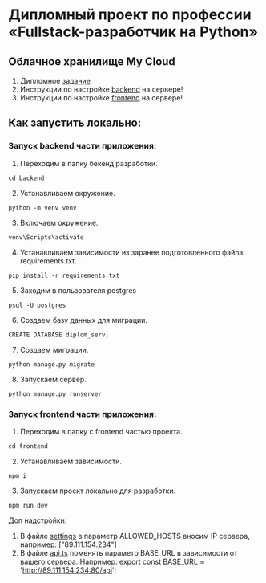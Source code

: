 # Дипломный проект по профессии «Fullstack-разработчик на Python»

## Облачное хранилище My Cloud


1. Дипломное [задание](/_README.md)
2. Инструкции по настройке [backend](/backend/README.md) на сервере!
3. Инструкции по настройке [frontend](/frontend/README.md) на сервере!

## Как запустить локально: 

### Запуск backend части приложения: 

1. Переходим в папку бекенд разработки.
```
cd backend
```

2. Устанавливаем окружение.
```
python -m venv venv
```

3. Включаем окружение.
```
venv\Scripts\activate
```

4. Устанавливаем зависимости из заранее подготовленного файла requirements.txt.

```
pip install -r requirements.txt
```

5. Заходим в пользователя postgres
```
psql -U postgres 
```

6. Создаем базу данных для миграции.
```
CREATE DATABASE diplom_serv;
```

7. Создаем миграции. 
```
python manage.py migrate 
```

8. Запускаем сервер. 
```
python manage.py runserver
```

### Запуск frontend части приложения: 

1. Переходим в папку с frontend частью проекта.
```
cd frontend 
```

2. Устанавливаем зависимости.
```
npm i 
```

3. Запускаем проект локально для разработки.
```
npm run dev
```

Доп надстройки:
1. В файле [settings](/backend/mycloud/settings.py) в параметр ALLOWED_HOSTS вносим IP сервера, например: ["89.111.154.234"]
2. В файле [api.ts](/frontend/src/api/api.ts) поменять параметр BASE_URL в зависимости от вашего сервера. Например: export const BASE_URL = 'http://89.111.154.234:80/api';